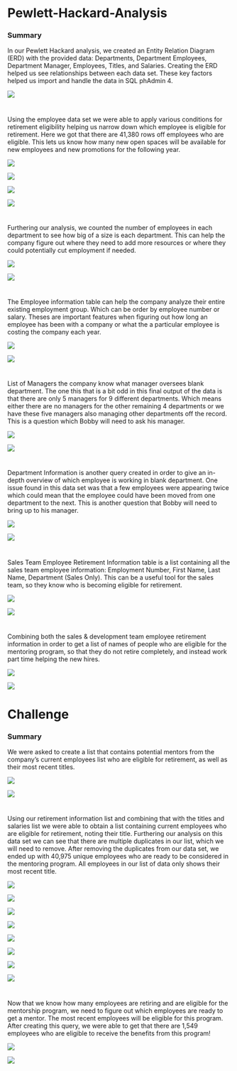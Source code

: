 # Pewlett-Hackard-Analysis

### Summary
In our Pewlett Hackard analysis, we created an Entity Relation Diagram (ERD) with the provided data: Departments, Department Employees, Department Manager, Employees, Titles, and Salaries. Creating the ERD helped us see relationships between each data set. These key factors helped us import and handle the data in SQL phAdmin 4.

![](https://github.com/juanmguevara/Pewlett-Hackard-Analysis/blob/master/EmployeeDB.png.png)

# 

Using the employee data set we were able to apply various conditions for retirement eligibility helping us narrow down which employee is eligible for retirement. Here we got that there are 41,380 rows off employees who are eligible. This lets us know how many new open spaces will be available for new employees and new promotions for the following year.

![](https://github.com/juanmguevara/Pewlett-Hackard-Analysis/blob/master/ScreenShots/Current%20Employees%20Query.PNG)

![](https://github.com/juanmguevara/Pewlett-Hackard-Analysis/blob/master/ScreenShots/Retirement%20Employees%20Output.PNG)

![](https://github.com/juanmguevara/Pewlett-Hackard-Analysis/blob/master/ScreenShots/Current%20Employees%20Query.PNG)

![](https://github.com/juanmguevara/Pewlett-Hackard-Analysis/blob/master/ScreenShots/Current%20Employees%20Output.PNG)

# 

Furthering our analysis, we counted the number of employees in each department to see how big of a size is each department. This can help the company figure out where they need to add more resources or where they could potentially cut employment if needed.

![](https://github.com/juanmguevara/Pewlett-Hackard-Analysis/blob/master/ScreenShots/Employee%20Count%20Per%20Department%20Query.PNG)

![](https://github.com/juanmguevara/Pewlett-Hackard-Analysis/blob/master/ScreenShots/Employee%20Count%20Per%20Department%20Output.PNG)

# 

The Employee information table can help the company analyze their entire existing employment group. Which can be order by employee number or salary. Theses are important features when figuring out how long an employee has been with a company or what the a particular employee is costing the company each year.

![](https://github.com/juanmguevara/Pewlett-Hackard-Analysis/blob/master/ScreenShots/Employee%20Information%20Query.PNG)

![](https://github.com/juanmguevara/Pewlett-Hackard-Analysis/blob/master/ScreenShots/Employee%20Information%20Output.PNG)

# 

List of Managers the company know what manager oversees blank department. The one this that is a bit odd in this final output of the data is that there are only 5 managers for 9 different departments. Which means either there are no managers for the other remaining 4 departments or we have these five managers also managing other departments off the record. This is a question which Bobby will need to ask his manager.

![](https://github.com/juanmguevara/Pewlett-Hackard-Analysis/blob/master/ScreenShots/Manager%20Information%20Query.PNG)

![](https://github.com/juanmguevara/Pewlett-Hackard-Analysis/blob/master/ScreenShots/Manager%20Information%20Output.PNG)

# 

Department Information is another query created in order to give an in-depth overview of which employee is working in blank department. One issue found in this data set was that a few employees were appearing twice which could mean that the employee could have been moved from one department to the next. This is another question that Bobby will need to bring up to his manager.

![](https://github.com/juanmguevara/Pewlett-Hackard-Analysis/blob/master/ScreenShots/Department%20Information%20Query.PNG)

![](https://github.com/juanmguevara/Pewlett-Hackard-Analysis/blob/master/ScreenShots/Department%20Information%20Output.PNG)

# 

Sales Team Employee Retirement Information table is a list containing all the sales team employee information: Employment Number, First Name, Last Name, Department (Sales Only). This can be a useful tool for the sales team, so they know who is becoming eligible for retirement.

![](https://github.com/juanmguevara/Pewlett-Hackard-Analysis/blob/master/ScreenShots/Sales%20Team%20Employee%20Information%20Query.PNG)

![](https://github.com/juanmguevara/Pewlett-Hackard-Analysis/blob/master/ScreenShots/Sales%20Team%20Employee%20Information%20Output.PNG)

# 

Combining both the sales & development team employee retirement information in order to get a list of names of people who are eligible for the mentoring program, so that they do not retire completely, and instead work part time helping the new hires.

![](https://github.com/juanmguevara/Pewlett-Hackard-Analysis/blob/master/ScreenShots/Sales%20%26%20Development%20Team%20Employee%20Information%20Query.PNG)

![](https://github.com/juanmguevara/Pewlett-Hackard-Analysis/blob/master/ScreenShots/Sales%20%26%20Development%20Team%20Employee%20Information%20Output.PNG)

# Challenge

### Summary
We were asked to create a list that contains potential mentors from the company’s current employees list who are eligible for retirement, as well as their most recent titles.


![](https://github.com/juanmguevara/Pewlett-Hackard-Analysis/blob/master/ScreenShots%20for%20Challenge/Titles%20Retirement%20Information%20Query.PNG)

![](https://github.com/juanmguevara/Pewlett-Hackard-Analysis/blob/master/ScreenShots%20for%20Challenge/Titles%20Retirement%20Information%20Output.PNG)

#

Using our retirement information list and combining that with the titles and salaries list we were able to obtain a list containing current employees who are eligible for retirement, noting their title. Furthering our analysis on this data set we can see that there are multiple duplicates in our list, which we will need to remove. After removing the duplicates from our data set, we ended up with 40,975 unique employees who are ready to be considered in the mentoring program. All employees in our list of data only shows their most recent title.

![](https://github.com/juanmguevara/Pewlett-Hackard-Analysis/blob/master/ScreenShots%20for%20Challenge/Counts%20the%20Duplicates%20Query.PNG)

![](https://github.com/juanmguevara/Pewlett-Hackard-Analysis/blob/master/ScreenShots%20for%20Challenge/Counts%20the%20Duplicates%20Output.PNG)

![](https://github.com/juanmguevara/Pewlett-Hackard-Analysis/blob/master/ScreenShots%20for%20Challenge/Counting%20how%20many%20employees%20share%20the%20same%20title.PNG)

![](https://github.com/juanmguevara/Pewlett-Hackard-Analysis/blob/master/ScreenShots%20for%20Challenge/Counting%20how%20many%20employees%20share%20the%20same%20title%20Output.PNG)

![](https://github.com/juanmguevara/Pewlett-Hackard-Analysis/blob/master/ScreenShots%20for%20Challenge/Display%20duplicate%20rows%20with%20all%20info%20Query.PNG)

![](https://github.com/juanmguevara/Pewlett-Hackard-Analysis/blob/master/ScreenShots%20for%20Challenge/Display%20duplicate%20rows%20with%20all%20info%20Output.PNG)

![](https://github.com/juanmguevara/Pewlett-Hackard-Analysis/blob/master/ScreenShots%20for%20Challenge/Removing%20Duplicates%20Query.PNG)

![](https://github.com/juanmguevara/Pewlett-Hackard-Analysis/blob/master/ScreenShots%20for%20Challenge/Removing%20Duplicates%20Output.PNG)

#

Now that we know how many employees are retiring and are eligible for the mentorship program, we need to figure out which employees are ready to get a mentor. The most recent employees will be eligible for this program. After creating this query, we were able to get that there are 1,549 employees who are eligible to receive the benefits from this program!

![](https://github.com/juanmguevara/Pewlett-Hackard-Analysis/blob/master/ScreenShots%20for%20Challenge/Mentor%20List%20Query.PNG)

![](https://github.com/juanmguevara/Pewlett-Hackard-Analysis/blob/master/ScreenShots%20for%20Challenge/Mentor%20List%20Output.PNG)
